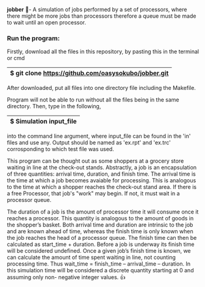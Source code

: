 **jobber** :bento:- A simulation of jobs performed by a set of processors, 
              where there might be more jobs than processors 
              therefore a queue must be made to wait until an open processor.
              
              
### **Run the program:** 

Firstly, download all the files in this repository, by pasting this in the terminal 
or cmd 

| $ git clone https://github.com/oasysokubo/jobber.git |
| ---------------------------------------------------- |

After downloaded, put all files into one directory file including the Makefile.

Program will not be able to run without all the files being in the same directory. 
Then, type in the following, 

| $ Simulation input_file |
| ----------------------- |

into the command line argument, where input_file can be found in the 'in' files and use any.
Output should be named as 'ex.rpt' and 'ex.trc' corrosponding to which test file was used.


This program can be thought out as some shoppers at a grocery store waiting in line at the 
check-out stands. Abstractly, a job is an encapsulation of three quantities: arrival time, 
duration, and finish time. The arrival time is the time at which a job becomes avaiable 
for processing. This is analogous to the time at which a shopper reaches the check-out stand area. 
If there is a free Processor, that job's "work" may begin. If not, it must wait in a processor queue. 

The duration of a job is the amount of processor time it will consume once it reaches a processor. 
This quantity is analogous to the amount of goods in the shopper’s basket. Both arrival time and 
duration are intrinsic to the job and are known ahead of time, whereas the finish time is only known when 
the job reaches the head of a processor queue. The finish time can then be calculated as 
start_time + duration. Before a job is underway its finish time will be considered undefined. 
Once a given job’s finish time is known, we can calculate the amount of time spent waiting in line, 
not counting processing time. Thus wait_time = finish_time – arrival_time – duration. 
In this simulation time will be considered a discrete quantity starting at 0 and 
assuming only non- negative integer values. :+1:
